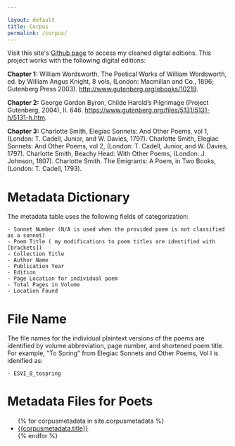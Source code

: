 ```yaml
---

layout: default
title: Corpus
permalink: /corpus/
---
```


Visit this site's [Github page](https://github.com/HornerHolly/dissertation/tree/main/Corpus) to access my cleaned digital editions. This project works with the following digital editions:

**Chapter 1:**
    William Wordsworth. The Poetical Works of William Wordsworth, ed. by William Angus Knight, 8 vols, (London: Macmillan and Co., 1896; Gutenberg Press 2003). http://www.gutenberg.org/ebooks/10219. 

**Chapter 2:**
    George Gordon Byron, Childe Harold’s Pilgrimage (Project Gutenberg, 2004), II. 646. https://www.gutenberg.org/files/5131/5131-h/5131-h.htm. 

**Chapter 3:**
    Charlotte Smith, Elegiac Sonnets: And Other Poems, vol 1, (London: T. Cadell, Junior, and W. Davies, 1797).
    Charlotte Smith, Elegiac Sonnets: And Other Poems, vol 2, (London: T. Cadell, Junior, and W. Davies, 1797).
    Charlotte Smith, Beachy Head: With Other Poems, (London: J. Johnson, 1807).
    Charlotte Smith. The Emigrants: A Poem, in Two Books, (London: T. Cadell, 1793). 

# Metadata Dictionary
The metadata table uses the following fields of categorization:

    - Sonnet Number (N/A is used when the provided poem is not classified as a sonnet)
    - Poem Title ( my modifications to poem titles are identified with [brackets])
    - Collection Title
    - Author Name
    - Publication Year
    - Edition
    - Page Location for individual poem
    - Total Pages in Volume
    - Location Found

# File Name
The file names for the individual plaintext versions of the poems are identified by volume abbreviation, page number, and shortened poem title. For example, "To Spring" from Elegiac Sonnets and Other Poems, Vol I is idenified as:

    - ESVI_8_tospring
    
# Metadata  Files for Poets
<ul>
{% for corpusmetadata in site.corpusmetadata %}
<li>
<a href="{{site.baseurl}}/{{corpusmetadata.permalink}}">
{{corpusmetadata.title}} 
</a>
</li>
{% endfor %}
</ul>
